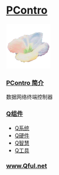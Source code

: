 ﻿# [PContro](https://github.com/Qful/PContro) 
[![sites](Qful/qitas.png)](http://www.Qful.net)
### [PContro 简介](https://github.com/Qful/PContro ) 

数据网络终端控制器

### [Q组件](https://github.com/Qful)

- [Q系统](https://github.com/OS-Q)
- [Q硬件](https://github.com/sochub)
- [Q智慧](https://github.com/tfzoo)
- [Q工具](https://github.com/qitas)

### www.Qful.net
